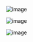 ![image](https://github.com/1Hamza123/TP3/assets/138600128/ca03247e-5a65-4e4b-952f-cdf46ea5c870)

![image](https://github.com/1Hamza123/TP3/assets/138600128/9fe03bb9-ce34-422e-9477-f0b074fbcb7e)

![image](https://github.com/1Hamza123/TP3/assets/138600128/008335d9-8e05-4203-ae7f-1b9405f77238)


